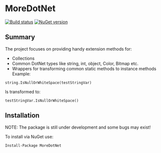 # MoreDotNet

[![Build status](https://ci.appveyor.com/api/projects/status/41edqunjstgy8vv5?svg=true)](https://ci.appveyor.com/project/Teodor92/moredotnet)
[![NuGet version](https://badge.fury.io/nu/MoreDotNet.svg)](https://badge.fury.io/nu/MoreDotNet)


## Summary

The project focuses on providing handy extension methods for:
* Collections
* Common DotNet types like string, int, object, Color, Bitmap etc.
* Wrappers for transforming common static methods to instance methods
Example:
```
string.IsNullOrWhiteSpace(testStringVar)
```
Is transformed to:
```
testStringVar.IsNullOrWhiteSpace()
```

## Installation

NOTE: The package is still under development and some bugs may exist!

To install via NuGet use:

```
Install-Package MoreDotNet
```
